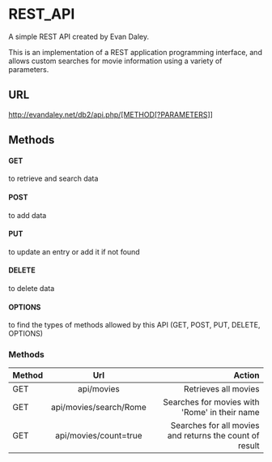 # REST_API
A simple REST API created by Evan Daley.

This is an implementation of a REST application programming interface, and allows custom searches for movie information using a variety of parameters. 

## URL 

http://evandaley.net/db2/api.php/[METHOD[?PARAMETERS]]

## Methods

#### GET
to retrieve and search data
#### POST
to add data
#### PUT
to update an entry or add it if not found
#### DELETE
to delete data
#### OPTIONS
to find the types of methods allowed by this API (GET, POST, PUT, DELETE, OPTIONS)

### Methods
| Method        | Url           | Action  |
| ------------- |:-------------:| -----:|
| GET      | api/movies | Retrieves all movies |
| GET     | api/movies/search/Rome     |   Searches for movies with 'Rome' in their name |
| GET | api/movies/count=true      |    Searches for all movies and returns the count of result |

